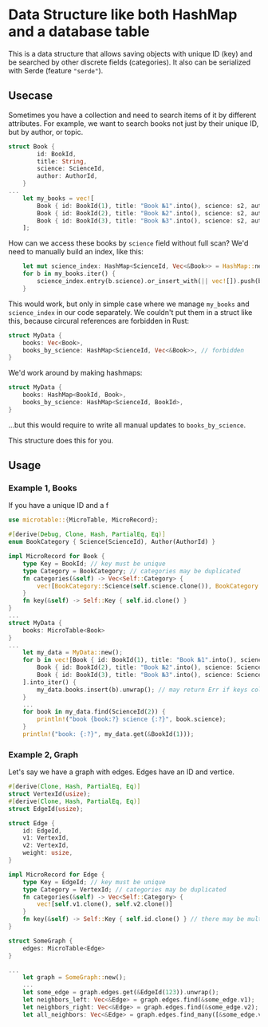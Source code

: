 # Data Structure like both HashMap and a database table

This is a data structure that allows saving objects with unique ID (key) and be searched by other discrete fields (categories). It also can be serialized with Serde (feature `"serde"`).

## Usecase

Sometimes you have a collection and need to search items of it by different attributes. For example, we want to search books not just by their unique ID, but by author, or topic.

```rust
struct Book {
		id: BookId,
		title: String,
		science: ScienceId,
		author: AuthorId,
	}
...
	let my_books = vec![
		Book { id: BookId(1), title: "Book №1".into(), science: s2, author: a0 },
		Book { id: BookId(2), title: "Book №2".into(), science: s2, author: a1 },
		Book { id: BookId(3), title: "Book №3".into(), science: s2, author: a2 },
	];
```

How can we access these books by `science` field without full scan? We'd need to manually build an index, like this:

```rust
	let mut science_index: HashMap<ScienceId, Vec<&Book>> = HashMap::new();
	for b in my_books.iter() {
		science_index.entry(b.science).or_insert_with(|| vec![]).push(b);
	}
```

This would work, but only in simple case where we manage `my_books` and `science_index` in our code separately. We couldn't put them in a struct like this, because circural references are forbidden in Rust:

```rust
struct MyData {
	books: Vec<Book>,
	books_by_science: HashMap<ScienceId, Vec<&Book>>, // forbidden
}
```

We'd work around by making hashmaps:

```rust
struct MyData {
	books: HashMap<BookId, Book>,
	books_by_science: HashMap<ScienceId, BookId>,
}
```

...but this would require to write all manual updates to `books_by_science`.

This structure does this for you.

## Usage

### Example 1, Books

If you have a unique ID and a f

```rust
use microtable::{MicroTable, MicroRecord};

#[derive(Debug, Clone, Hash, PartialEq, Eq)]
enum BookCategory { Science(ScienceId), Author(AuthorId) }

impl MicroRecord for Book {
	type Key = BookId; // key must be unique
	type Category = BookCategory; // categories may be duplicated
	fn categories(&self) -> Vec<Self::Category> {
		vec![BookCategory::Science(self.science.clone()), BookCategory::Author(self.author.clone())]
	}
	fn key(&self) -> Self::Key { self.id.clone() }
}
...
struct MyData {
	books: MicroTable<Book>
}
...
	let my_data = MyData::new();
	for b in vec![Book { id: BookId(1), title: "Book №1".into(), science: ScienceId(2), author: AuthorId(1) },
		Book { id: BookId(2), title: "Book №2".into(), science: ScienceId(1), author: AuthorId(2) },
		Book { id: BookId(3), title: "Book №3".into(), science: ScienceId(2), author: AuthorId(3) }
	].into_iter() {
		my_data.books.insert(b).unwrap(); // may return Err if keys collide.
	}
	...
	for book in my_data.find(ScienceId(2)) {
		println!("book {book:?} science {:?}", book.science);
	}
	println!("book: {:?}", my_data.get(&BookId(1)));
```

### Example 2, Graph

Let's say we have a graph with edges. Edges have an ID and vertice.

```rust
#[derive(Clone, Hash, PartialEq, Eq)]
struct VertexId(usize);
#[derive(Clone, Hash, PartialEq, Eq)]
struct EdgeId(usize);

struct Edge {
	id: EdgeId,
	v1: VertexId,
	v2: VertexId,
	weight: usize,
}

impl MicroRecord for Edge {
	type Key = EdgeId; // key must be unique
	type Category = VertexId; // categories may be duplicated
	fn categories(&self) -> Vec<Self::Category> {
		vec![self.v1.clone(), self.v2.clone()]
	}
	fn key(&self) -> Self::Key { self.id.clone() } // there may be multiple edges between same vertice
}

struct SomeGraph {
	edges: MicroTable<Edge>
}

...
	let graph = SomeGraph::new();
	...
	let some_edge = graph.edges.get(&EdgeId(123)).unwrap();
	let neighbors_left: Vec<&Edge> = graph.edges.find(&some_edge.v1);
	let neighbors_right: Vec<&Edge> = graph.edges.find(&some_edge.v2);
	let all_neighbors: Vec<&Edge> = graph.edges.find_many([&some_edge.v1, &some_edge.v2]);
```
